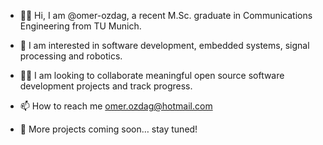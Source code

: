 - 👋🏻 Hi, I am @omer-ozdag, a recent M.Sc. graduate in Communications Engineering from TU Munich.
- 👀 I am interested in software development, embedded systems, signal processing and robotics.
- 🤝🏻 I am looking to collaborate meaningful open source software development projects and track progress.
- 📫 How to reach me 
     omer.ozdag@hotmail.com

- 🚧 More projects coming soon… stay tuned!

<!---
omer-ozdag/omer-ozdag is a ✨ special ✨ repository because its `README.md` (this file) appears on your GitHub profile.
You can click the Preview link to take a look at your changes.
--->
